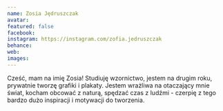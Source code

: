 ```yaml
---
name: Zosia Jędruszczak
avatar: 
featured: false
facebook: 
instagram: https://instagram.com/zofia.jedruszczak
behance: 
web:
images:
---
```

Cześć, mam na imię Zosia!
Studiuję wzornictwo, jestem na drugim roku, prywatnie tworzę grafiki i plakaty. Jestem wrażliwa na otaczający mnie świat, kocham obcować z naturą, spędzać czas z ludźmi - czerpię z tego bardzo dużo inspiracji i motywacji do tworzenia.

